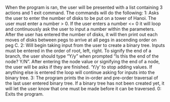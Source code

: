 When the program is ran, the user will be presented with a list containing 3 actions and 1 exit command.
The commands will do the following:
1: Asks the user to enter the number of disks to be put on a tower of Hanoi. The user must enter a number > 0. If the user enters a number <= 0 it will loop and continuously ask the user to input a number within the parameters.
After the user has entered the number of disks, it will then print out each moves of disks between pegs to arrive at all pegs in ascending order on peg C.
2: Will begin taking input from the user to create a binary tree. Inputs must be entered in the order of root, left, right. To signify the end of a branch, the user should type “Y/y” when prompted “Is this the end of the node? Y/N”. After entering the node value or signifying the end of a node, the user will be asks if they are finished. ‘Y/y’ to stop adding values. If anything else is entered the loop will continue asking for inputs into the binary tree.
3: The program prints the in-order and pre-order traversal of the last user entered binary tree. If a binary tree has not been created yet, it will let the user know that one must be made before it can be traversed.
0: Exits the program.

